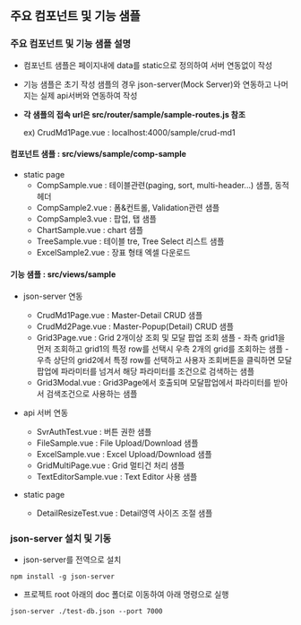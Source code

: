 ## 주요 컴포넌트 및 기능 샘플


### 주요 컴포넌트 및 기능 샘플 설명

- 컴포넌트 샘플은 페이지내에 data를 static으로 정의하여 서버 연동없이 작성
- 기능 샘플은 초기 작성 샘플의 경우 json-server(Mock Server)와 연동하고
  나머지는 실제 api서버와 연동하여 작성
- **각 샘플의 접속 url은 src/router/sample/sample-routes.js 참조**
      
  ex) CrudMd1Page.vue : localhost:4000/sample/crud-md1



#### 컴포넌트 샘플 : src/views/sample/comp-sample

- static page 
  + CompSample.vue   : 테이블관련(paging, sort, multi-header...) 샘플,
                       동적 헤더 
  + CompSample2.vue  : 폼&컨트롤, Validation관련 샘플
  + CompSample3.vue  : 팝업, 탭 샘플
  + ChartSample.vue  : chart 샘플
  + TreeSample.vue   : 테이블 tre, Tree Select 리스트 샘플
  + ExcelSample2.vue : 장표 형태 엑셀 다운로드
  


#### 기능 샘플 : src/views/sample

- json-server 연동
  + CrudMd1Page.vue : Master-Detail CRUD 샘플
  + CrudMd2Page.vue : Master-Popup(Detail) CRUD 샘플
  + Grid3Page.vue   : Grid 2개이상 조회 및 모달 팝업 조회 샘플
                      - 좌측 grid1을 먼저 조회하고 grid1의 특정 row를 선택시
                        우측 2개의 grid를 조회하는 샘플
                      -우측 상단의 grid2에서 특정 row를 선택하고 사용자 조회버튼을 클릭하면
                       모달 팝업에 파라미터를 넘겨서 해당 파라미터를 조건으로 검색하는 샘플
  + Grid3Modal.vue  : Grid3Page에서 호출되며 
                      모달팝업에서 파라미터를 받아서 검색조건으로 사용하는 샘플


- api 서버 연동
  + SvrAuthTest.vue : 버튼 권한 샘플
  + FileSample.vue  : File Upload/Download 샘플
  + ExcelSample.vue : Excel Upload/Download 샘플
  + GridMultiPage.vue : Grid 멀티건 처리 샘플
  + TextEditorSample.vue : Text Editor 사용 샘플


- static page 
  + DetailResizeTest.vue : Detail영역 사이즈 조절 샘플



### json-server 설치 및 기동
- json-server를 전역으로 설치
```
npm install -g json-server
```

- 프로젝트 root 아래의 doc 폴더로 이동하여 아래 명령으로 실행
```
json-server ./test-db.json --port 7000
```
